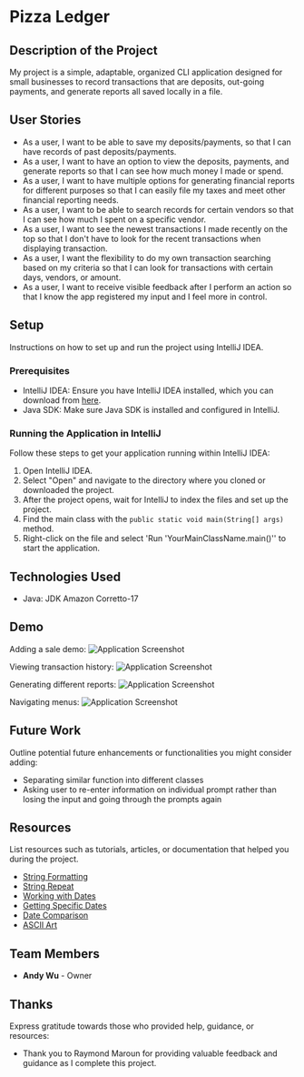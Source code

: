 # Pizza Ledger

## Description of the Project

My project is a simple, adaptable, organized CLI application designed for small businesses to record transactions 
that are deposits, out-going payments, and generate reports all saved locally in a file.

## User Stories

- As a user, I want to be able to save my deposits/payments, so that I can have records of past deposits/payments.
- As a user, I want to have an option to view the deposits, payments, and generate reports so that I can see how much money I made or spend.
- As a user, I want to have multiple options for generating financial reports for different purposes so that I can easily file my taxes and meet other financial reporting needs.
- As a user, I want to be able to search records for certain vendors so that I can see how much I spent on a specific vendor.
- As a user, I want to see the newest transactions I made recently on the top so that I don't have to look for the recent transactions when displaying transaction.
- As a user, I want the flexibility to do my own transaction searching based on my criteria so that I can look for transactions with certain days, vendors, or amount.
- As a user, I want to receive visible feedback after I perform an action so that I know the app registered my input and I feel more in control.

## Setup

Instructions on how to set up and run the project using IntelliJ IDEA.

### Prerequisites

- IntelliJ IDEA: Ensure you have IntelliJ IDEA installed, which you can download from [here](https://www.jetbrains.com/idea/download/).
- Java SDK: Make sure Java SDK is installed and configured in IntelliJ.

### Running the Application in IntelliJ

Follow these steps to get your application running within IntelliJ IDEA:

1. Open IntelliJ IDEA.
2. Select "Open" and navigate to the directory where you cloned or downloaded the project.
3. After the project opens, wait for IntelliJ to index the files and set up the project.
4. Find the main class with the `public static void main(String[] args)` method.
5. Right-click on the file and select 'Run 'YourMainClassName.main()'' to start the application.

## Technologies Used

- Java: JDK Amazon Corretto-17

## Demo

Adding a sale demo:
![Application Screenshot](add.gif)

Viewing transaction history:
![Application Screenshot](ledger.gif)

Generating different reports:
![Application Screenshot](report.gif)

Navigating menus:
![Application Screenshot](navigation.gif)

## Future Work

Outline potential future enhancements or functionalities you might consider adding:

- Separating similar function into different classes
- Asking user to re-enter information on individual prompt rather than losing the input and going through the prompts again

## Resources

List resources such as tutorials, articles, or documentation that helped you during the project.

- [String Formatting](https://www.w3schools.com/java/ref_string_format.asp)
- [String Repeat](https://stackoverflow.com/questions/1235179/simple-way-to-repeat-a-string)
- [Working with Dates](https://www.geeksforgeeks.org/java/compare-dates-in-java/)
- [Getting Specific Dates](https://stackoverflow.com/questions/22223786/get-first-and-last-day-of-month-using-threeten-localdate
  )
- [Date Comparison](https://stackoverflow.com/questions/5927109/sort-objects-in-arraylist-by-date)
- [ASCII Art](https://ascii.co.uk/)

## Team Members

- **Andy Wu** - Owner

## Thanks

Express gratitude towards those who provided help, guidance, or resources:

- Thank you to Raymond Maroun for providing valuable feedback and guidance as I complete this project.
